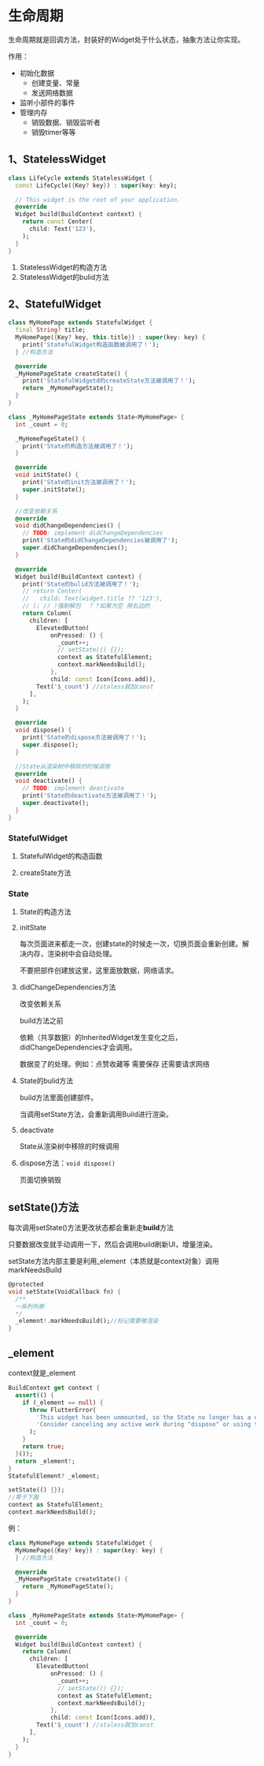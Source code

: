 # 生命周期

生命周期就是回调方法，封装好的Widget处于什么状态，抽象方法让你实现。

作用：

- 初始化数据
  - 创建变量、常量
  - 发送网络数据
- 监听小部件的事件
- 管理内存
  - 销毁数据、销毁监听者
  - 销毁timer等等

## 1、StatelessWidget

```dart
class LifeCycle extends StatelessWidget {
  const LifeCycle({Key? key}) : super(key: key);

  // This widget is the root of your application.
  @override
  Widget build(BuildContext context) {
    return const Center(
      child: Text('123'),
    ); 
  }
}
```

1. StatelessWidget的构造方法
2. StatelessWidget的bulid方法

## 2、StatefulWidget

```dart
class MyHomePage extends StatefulWidget {
  final String? title;
  MyHomePage({Key? key, this.title}) : super(key: key) {
    print('StatefulWidget构造函数被调用了！');
  } //构造方法

  @override
  _MyHomePageState createState() {
    print('StatefulWidgetd的createState方法被调用了！');
    return _MyHomePageState();
  }
}

class _MyHomePageState extends State<MyHomePage> {
  int _count = 0;

  _MyHomePageState() {
    print('State的构造方法被调用了！');
  }

  @override
  void initState() {
    print('State的init方法被调用了！');
    super.initState();
  }

  //改变依赖关系
  @override
  void didChangeDependencies() {
    // TODO: implement didChangeDependencies
    print('State的didChangeDependencies被调用了');
    super.didChangeDependencies();
  }

  @override
  Widget build(BuildContext context) {
    print('State的bulid方法被调用了！');
    // return Center(
    //   child: Text(widget.title ?? '123'),
    // ); // !强制解包  ？？如果为空 用右边的
    return Column(
      children: [
        ElevatedButton(
            onPressed: () {
              _count++;
              // setState(() {});
              context as StatefulElement;
              context.markNeedsBuild();
            },
            child: const Icon(Icons.add)),
        Text('$_count') //staless就加const
      ],
    );
  }

  @override
  void dispose() {
    print('State的dispose方法被调用了！');
    super.dispose();
  }

  //State从渲染树中移除的时候调用
  @override
  void deactivate() {
    // TODO: implement deactivate
    print('State的deactivate方法被调用了！');
    super.deactivate();
  }
}
```

### StatefulWidget

1. StatefulWidget的构造函数

2. createState方法


### State

1. State的构造方法

2. initState

   每次页面进来都走一次，创建state的时候走一次，切换页面会重新创建。解决内存，渲染树中会自动处理。

   不要把部件创建放这里，这里面放数据，网络请求。

3. didChangeDependencies方法

   改变依赖关系

   build方法之前

   依赖（共享数据）的InheritedWidget发生变化之后，didChangeDependencies才会调用。

   数据变了的处理。例如：点赞收藏等 需要保存 还需要请求网络

4. State的bulid方法

   build方法里面创建部件。

   当调用setState方法，会重新调用Build进行渲染。

5. deactivate

   State从渲染树中移除的时候调用

6. dispose方法：`void dispose()`

   页面切换销毁

## setState()方法

每次调用setState()方法更改状态都会重新走**build**方法

只要数据改变就手动调用一下，然后会调用build刷新UI，增量渲染。

setState方法内部主要是利用_element（本质就是context对象）调用markNeedsBuild

```dart
@protected
void setState(VoidCallback fn) {
  /**
  一系列判断
  */
  _element!.markNeedsBuild();//标记需要被渲染
}
```

## _element

context就是_element

```dart
BuildContext get context {
  assert(() {
    if (_element == null) {
      throw FlutterError(
        'This widget has been unmounted, so the State no longer has a context (and should be considered defunct). \n'
        'Consider canceling any active work during "dispose" or using the "mounted" getter to determine if the State is still active.',
      );
    }
    return true;
  }());
  return _element!;
}
StatefulElement? _element;
```

```dart
setState(() {});
//等于下面
context as StatefulElement;
context.markNeedsBuild();
```

例：

```dart
class MyHomePage extends StatefulWidget {
  MyHomePage({Key? key}) : super(key: key) {
  } //构造方法

  @override
  _MyHomePageState createState() {
    return _MyHomePageState();
  }
}

class _MyHomePageState extends State<MyHomePage> {
  int _count = 0;

  @override
  Widget build(BuildContext context) {
    return Column(
      children: [
        ElevatedButton(
            onPressed: () {
              _count++;
              // setState(() {});
              context as StatefulElement;
              context.markNeedsBuild();
            },
            child: const Icon(Icons.add)),
        Text('$_count') //staless就加const
      ],
    );
  }
}
```

